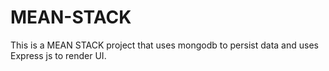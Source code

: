 # MEAN-STACK
This is a MEAN STACK project that uses mongodb to persist data and uses Express js to render UI.
